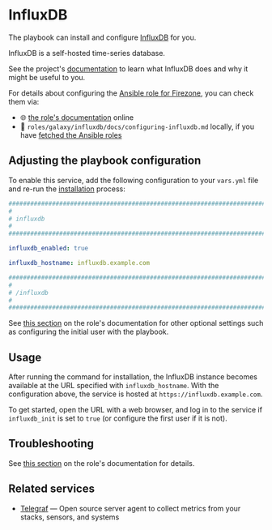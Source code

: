 <!--
SPDX-FileCopyrightText: 2020 - 2024 MDAD project contributors
SPDX-FileCopyrightText: 2020 - 2025 Slavi Pantaleev
SPDX-FileCopyrightText: 2020 Aaron Raimist
SPDX-FileCopyrightText: 2020 Chris van Dijk
SPDX-FileCopyrightText: 2020 Dominik Zajac
SPDX-FileCopyrightText: 2020 Mickaël Cornière
SPDX-FileCopyrightText: 2022 François Darveau
SPDX-FileCopyrightText: 2022 Julian Foad
SPDX-FileCopyrightText: 2022 Warren Bailey
SPDX-FileCopyrightText: 2023 Antonis Christofides
SPDX-FileCopyrightText: 2023 Felix Stupp
SPDX-FileCopyrightText: 2023 Julian-Samuel Gebühr
SPDX-FileCopyrightText: 2023 Pierre 'McFly' Marty
SPDX-FileCopyrightText: 2024 - 2025 Suguru Hirahara
SPDX-FileCopyrightText: 2025 Nicola Murino

SPDX-License-Identifier: AGPL-3.0-or-later
-->

# InfluxDB

The playbook can install and configure [InfluxDB](https://www.influxdata.com/) for you.

InfluxDB is a self-hosted time-series database.

See the project's [documentation](https://github.com/docker-library/docs/blob/master/influxdb/README.md) to learn what InfluxDB does and why it might be useful to you.

For details about configuring the [Ansible role for Firezone](https://github.com/mother-of-all-self-hosting/ansible-role-influxdb), you can check them via:
- 🌐 [the role's documentation](https://github.com/mother-of-all-self-hosting/ansible-role-influxdb/blob/main/docs/configuring-influxdb.md) online
- 📁 `roles/galaxy/influxdb/docs/configuring-influxdb.md` locally, if you have [fetched the Ansible roles](../installing.md)

## Adjusting the playbook configuration

To enable this service, add the following configuration to your `vars.yml` file and re-run the [installation](../installing.md) process:

```yaml
########################################################################
#                                                                      #
# influxdb                                                             #
#                                                                      #
########################################################################

influxdb_enabled: true

influxdb_hostname: influxdb.example.com

########################################################################
#                                                                      #
# /influxdb                                                            #
#                                                                      #
########################################################################
```

See [this section](https://github.com/mother-of-all-self-hosting/ansible-role-influxdb/blob/main/docs/configuring-influxdb.md#adjusting-the-playbook-configuration) on the role's documentation for other optional settings such as configuring the initial user with the playbook.

## Usage

After running the command for installation, the InfluxDB instance becomes available at the URL specified with `influxdb_hostname`. With the configuration above, the service is hosted at `https://influxdb.example.com`.

To get started, open the URL with a web browser, and log in to the service if `influxdb_init` is set to `true` (or configure the first user if it is not).

## Troubleshooting

See [this section](https://github.com/mother-of-all-self-hosting/ansible-role-influxdb/blob/main/docs/configuring-influxdb.md#troubleshooting) on the role's documentation for details.

## Related services

- [Telegraf](telegraf.md) — Open source server agent to collect metrics from your stacks, sensors, and systems
